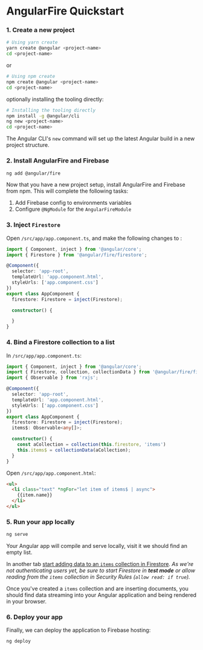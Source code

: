 # AngularFire Quickstart

### 1. Create a new project

```bash
# Using yarn create
yarn create @angular <project-name>
cd <project-name>
```
or 

```bash
# Using npm create
npm create @angular <project-name>
cd <project-name>
```

optionally installing the tooling directly:
```bash
# Installing the tooling directly
npm install -g @angular/cli
ng new <project-name>
cd <project-name>
```

The Angular CLI's `new` command will set up the latest Angular build in a new project structure.

### 2. Install AngularFire and Firebase

```bash
ng add @angular/fire
```

Now that you have a new project setup, install AngularFire and Firebase from npm. This will complete the following tasks:

1. Add Firebase config to environments variables
2. Configure `@NgModule` for the `AngularFireModule`

### 3. Inject `Firestore`

Open `/src/app/app.component.ts`, and make the following changes to :

```ts
import { Component, inject } from '@angular/core';
import { Firestore } from '@angular/fire/firestore';

@Component({
  selector: 'app-root',
  templateUrl: 'app.component.html',
  styleUrls: ['app.component.css']
})
export class AppComponent {
  firestore: Firestore = inject(Firestore);

  constructor() {

  }
}
```

### 4. Bind a Firestore collection to a list

In `/src/app/app.component.ts`:

```ts
import { Component, inject } from '@angular/core';
import { Firestore, collection, collectionData } from '@angular/fire/firestore';
import { Observable } from 'rxjs';

@Component({
  selector: 'app-root',
  templateUrl: 'app.component.html',
  styleUrls: ['app.component.css']
})
export class AppComponent {
  firestore: Firestore = inject(Firestore);
  items$: Observable<any[]>;

  constructor() {
    const aCollection = collection(this.firestore, 'items')
    this.items$ = collectionData(aCollection);
  }
}
```

Open `/src/app/app.component.html`:

```html
<ul>
  <li class="text" *ngFor="let item of items$ | async">
    {{item.name}}
  </li>
</ul>
```

### 5. Run your app locally

```bash
ng serve
```

Your Angular app will compile and serve locally, visit it we should find an empty list.

In another tab [start adding data to an `items` collection in Firestore](https://firebase.google.com/docs/firestore/manage-data/add-data). *As we're not authenticating users yet, be sure to start Firestore in **test mode** or allow reading from the `items` collection in Security Rules (`allow read: if true`).*

Once you've created a `items` collection and are inserting documents, you should find data streaming into your Angular application and being rendered in your browser.

### 6. Deploy your app

Finally, we can deploy the application to Firebase hosting:

```bash
ng deploy
```
